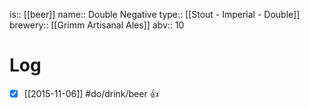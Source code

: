 is:: [[beer]]
name:: Double Negative
type:: [[Stout - Imperial - Double]]
brewery:: [[Grimm Artisanal Ales]]
abv:: 10

# Log
- [x] [[2015-11-06]] #do/drink/beer 👍
